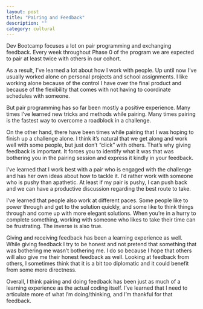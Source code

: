 ```yaml
---
layout: post
title: "Pairing and Feedback"
description: ""
category: cultural
---
```


Dev Bootcamp focuses a lot on pair programming and exchanging feedback. Every week throughout Phase 0 of the program we are expected to pair at least twice with others in our cohort.

As a result, I’ve learned a lot about how I work with people. Up until now I’ve usually worked alone on personal projects and school assignments. I like working alone because of the control I have over the final product and because of the flexibility that comes with not having to coordinate schedules with someone.

But pair programming has so far been mostly a positive experience. Many times I’ve learned new tricks and methods while pairing. Many times pairing is the fastest way to overcome a roadblock in a challenge.

On the other hand, there have been times while pairing that I was hoping to finish up a challenge alone. I think it’s natural that we get along and work well with some people, but just don’t “click” with others. That’s why giving feedback is important. It forces you to identify what it was that was bothering you in the pairing session and express it kindly in your feedback.

I’ve learned that I work best with a pair who is engaged with the challenge and has her own ideas about how to tackle it. I’d rather work with someone who is pushy than apathetic. At least if my pair is pushy, I can push back and we can have a productive discussion regarding the best route to take.

I’ve learned that people also work at different paces. Some people like to power through and get to the solution quickly, and some like to think things through and come up with more elegant solutions. When you’re in a hurry to complete something, working with someone who likes to take their time can be frustrating. The inverse is also true.

Giving and receiving feedback has been a learning experience as well. While giving feedback I try to be honest and not pretend that something that was bothering me wasn’t bothering me. I do so because I hope that others will also give me their honest feedback as well. Looking at feedback from others, I sometimes think that it is a bit too diplomatic and it could benefit from some more directness.

Overall, I think pairing and doing feedback has been just as much of a learning experience as the actual coding itself. I’ve learned that I need to articulate more of what I’m doing/thinking, and I’m thankful for that feedback.